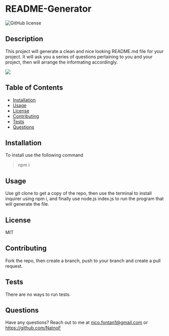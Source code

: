 # README-Generator

![GitHub license](https://img.shields.io/badge/license-MIT-blue.svg)

## Description 
This project will generate a clean and nice looking README.md file for your project. It will ask you a series of questions pertaining to you and your project, then will arrange the informating accordingly.

![](demonstration.gif)

## Table of Contents
- [Installation](#installation)
- [Usage](#usage)
- [License](#license)
- [Contributing](#contributing)
- [Tests](#tests)
- [Questions](#questions)

## Installation
To install use the following command
> npm i

## Usage
Use git clone to get a copy of the repo, then use the terminal to install inquirer using npm i, and finally use node.js index.js to run the program that will generate the file.

## License
MIT

## Contributing
Fork the repo, then create a branch, push to your branch and create a pull request.

## Tests
There are no ways to run tests.

## Questions
Have any questions? Reach out to me at nico.fontan1@gmail.com or https://github.com/NatnoF
